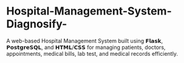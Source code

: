 # Hospital-Management-System-Diagnosify-
A web-based Hospital Management System built using 𝗙𝗹𝗮𝘀𝗸, 𝗣𝗼𝘀𝘁𝗴𝗿𝗲𝗦𝗤𝗟, and 𝗛𝗧𝗠𝗟/𝗖𝗦𝗦 for managing patients, doctors, appointments, medical bills, lab test, and medical records efficiently.
